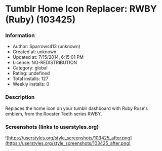 # Tumblr Home Icon Replacer: RWBY (Ruby) (103425)

### Information
- Author: Sparrows413 (unknown)
- Created at: unknown
- Updated at: 7/15/2014, 6:15:01 PM
- License: NO-REDISTRIBUTION
- Category: global
- Rating: undefined
- Total installs: 127
- Weekly installs: 0


### Description
Replaces the home icon on your tumblr dashboard with Ruby Rose's emblem, from the Rooster Teeth series RWBY.


### Screenshots (links to userstyles.org)
![https://userstyles.org/style_screenshots/103425_after.png](https://userstyles.org/style_screenshots/103425_after.png)


